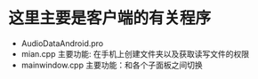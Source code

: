 # 这里主要是客户端的有关程序
* AudioDataAndroid.pro 
* mian.cpp 主要功能: 在手机上创建文件夹以及获取读写文件的权限
* mainwindow.cpp 主要功能：和各个子面板之间切换
